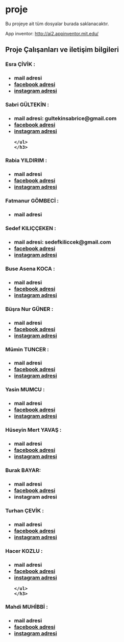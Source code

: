 # proje
Bu projeye ait tüm dosyalar burada saklanacaktır.

App inventor: http://ai2.appinventor.mit.edu/


## Proje Çalışanları ve iletişim bilgileri




<div class="YK1">
<h3>Esra ÇİVİK  :</h3>
<h3>
<ul>
    <li> mail adresi</li>
    <li> <a href="https://www.facebook.com/esra.civik?fref=ts" target="_blank">facebook adresi
    </a></li>
    <li><a href="https://www.instagram.com/fnr_engineer/?hl=tr"  target="_blank">instagram adresi
    </a></li>
    </ul>
    </h3>
 </div>

 <div class="YK2">
<h3>Sabri GÜLTEKİN :</h3>
<h3>
<ul >
    <li>mail adresi: gultekinsabrice@gmail.com</li>
    <li> <a href="https://www.facebook.com/gultekinsabrice?fref=ts" target="_blank">facebook adresi</a></li>
    <li><a href="https://www.instagram.com/gultekinsabrice/?hl=tr" target="_blank">instagram adresi</a></li>
    
    </ul>
    </h3>
 </div>


<div class="YK3">
<h3>Rabia YILDIRIM  :</h3>
<h3>
<ul >
    <li>mail adresi</li>
    <li><a href="https://www.facebook.com/rabia.yldr?fref=ts" target="_blank">facebook adresi </a></li>
    <li><a href="https://www.instagram.com/_yildirimce/?hl=tr" target="_blank">instagram adresi
    </a></li>
    </ul>
    </h3>   
 </div>


<div class="YK4">
<h3>Fatmanur GÖMBECİ :</h3>
<h3>
<ul >
    <li>mail adresi</li>
    </ul>
    </h3>   
 </div>
<div class="YK5">
<h3>Sedef KILIÇÇEKEN  :</h3>
<h3>
<ul >
    <li> mail adresi: sedefkiliccek@gmail.com</li>
    <li><a href="https://www.facebook.com/rabia.yldr?fref=ts" target="_blank" >facebook adresi </a></li>
    <li><a href="https://www.instagram.com/sedefkilicceken1905/?hl=tr" target="_blank">instagram adresi </a></li>
    </ul>
    </h3>   
 </div>

 <div class="YK6">
<h3>Buse Asena KOCA  :</h3>
<h3>
<ul >
    <li>mail adresi</li>
    <li><a href="https://www.facebook.com/Buseasenak?fref=ts" target="_blank">facebook adresi </a></li>
    <li><a href="https://www.instagram.com/buseasenak/?hl=tr" target="_blank"> instagram adresi </a></li>
    </ul>
    </h3>   
 </div>

<div class="YK7">
<h3>Büşra Nur GÜNER  :</h3>
<h3>
<ul >
    <li>mail adresi</li>
    <li><a href="https://www.facebook.com/BhesRaa?fref=ts" target="_blank">facebook adresi </a> </li>
    <li><a href="https://www.instagram.com/busra.guner/?hl=tr" target="_blank">instagram adresi </a></li>
    </ul>
    </h3>   
 </div>

 <div class="YK8">
<h3>Mümin TUNCER :</h3>
<h3>
<ul >
    <li>mail adresi</li>
    <li><a href="https://www.facebook.com/09tuncer" target="_blank">facebook adresi </a></li>
    <li><a href="https://www.instagram.com/mntr1905/?hl=tr" target="_blank" > instagram adresi  </a></li>
    </ul>
    </h3>   
 </div>

 <div class="YK9">
<h3>Yasin MUMCU  :</h3>
<h3>
<ul >
    <li>mail adresi</li>
    <li><a href="https://www.facebook.com/yasin.mumcu.7?fref=ts" target="_blank">facebook adresi </a></li>
    <li><a href="https://www.instagram.com/yasinmumcu/?hl=tr"  target="_blank">instagram adresi </a></li>
    </ul>
    </h3>   
 </div>

 <div class="YK10">
<h3>Hüseyin Mert YAVAŞ :</h3>
<h3>
<ul >
    <li>mail adresi</li>
    <li><a href="https://www.facebook.com/rabia.yldr?fref=ts" target="_blank">facebook adresi </a></li>
    <li><a href="https://www.instagram.com/h.mertyavas/?hl=tr" target="_blank">instagram adresi</a></li>
    </ul>
    </h3>   
 </div>

<div class="YK11">
<h3>Burak BAYAR:</h3>
<h3>
<ul >
    <li>mail adresi</li>
    <li><a href="https://www.facebook.com/mrbrkbyr?fref=ts" target="_blank">facebook adresi </a></li>
    <li>instagram adresi</li>
    </ul>
    </h3>   
 </div>

 <div class="YK12">
<h3>Turhan ÇEVİK  :</h3>
<h3>
<ul >
    <li>mail adresi</li>
    <li><a href="https://www.facebook.com/rabia.yldr?fref=ts" target="_blank">facebook adresi </a></li>
    <li><a href="https://www.instagram.com/tarzan3126/?hl=tr" target="_blank">instagram adresi </a></li>
    </ul>
    </h3>   
 </div>

<div class="YK13">
<h3>Hacer KOZLU :</h3>
<h3>
<ul >
    <li>mail adresi</li>
    <li><a href="https://www.facebook.com/kz.hcr?fref=ts" target="_blank">facebook adresi </a></li>
    <li><a href ="https://www.instagram.com/hacerkozlu/?hl=tr" target="_blank">instagram adresi</a></li>
    
    </ul>
    </h3>   
 </div>

 <div class="YK14">
<h3>Mahdi MUHİBBİ  :</h3>
<h3>
<ul >
    <li>mail adresi</li>
    <li><a href="https://www.facebook.com/erasayko?fref=ts" target="_blank">facebook adresi </a></li>
    <li><a href ="https://www.instagram.com/mahdi.muhibbi/?hl=tr" target="_blank">instagram adresi</a></li>
    </ul>
    </h3>   





 
